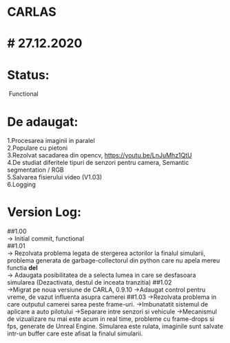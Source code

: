 # CARLAS
# # 27.12.2020  
# Status:  
&nbsp;Functional  
# De adaugat:  
1.Procesarea imaginii in paralel  
2.Populare cu pietoni  
3.Rezolvat sacadarea din opencv, https://youtu.be/LnJuMhz1QtU  
4.De studiat diferitele tipuri de senzori pentru camera, Semantic segmentation / RGB  
5.Salvarea fisierului video (V1.03)  
6.Logging

#  Version Log:  
##1.00  
-> Initial commit, functional  
##1.01  
-> Rezolvata problema legata de stergerea actorilor la finalul simularii, problema generata de garbage-collectorul din python care nu apela mereu functia __del__  
-> Adaugata posibilitatea de a selecta lumea in care se desfasoara simularea (Dezactivata, destul de inceata tranzitia)
##1.02  
->Migrat pe noua versiune de CARLA, 0.9.10
->Adaugat control pentru vreme, de vazut influenta asupra camerei
##1.03
->Rezolvata problema in care outputul camerei sarea peste frame-uri.
->Imbunatatit sistemul de aplicare a auto pilotului
->Separare intre senzori si vehicule
->Mecanismul de vizualizare nu mai este acum in real time, probleme cu frame-drops si fps, generate de Unreal Engine. Simularea este rulata, imaginile sunt salvate intr-un buffer care este afisat la finalul simularii.

